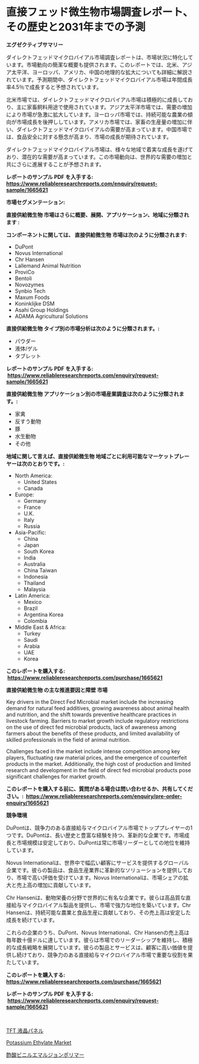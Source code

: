 <p><h1>直接フェッド微生物市場調査レポート、その歴史と2031年までの予測</h1></p><p><strong>エグゼクティブサマリー</strong></p>
<p><p>ダイレクトフェッドマイクロバイアル市場調査レポートは、市場状況に特化しています。市場動向の簡潔な概要も提供されます。このレポートでは、北米、アジア太平洋、ヨーロッパ、アメリカ、中国の地理的な拡大についても詳細に解説されています。予測期間中、ダイレクトフェッドマイクロバイアル市場は年間成長率4.5％で成長すると予想されています。</p><p>北米市場では、ダイレクトフェッドマイクロバイアル市場は積極的に成長しており、主に家畜飼料用途で使用されています。アジア太平洋市場では、需要の増加により市場が急激に拡大しています。ヨーロッパ市場では、持続可能な農業の傾向が市場成長を後押ししています。アメリカ市場では、家畜の生産量の増加に伴い、ダイレクトフェッドマイクロバイアルの需要が高まっています。中国市場では、食品安全に対する懸念が高まり、市場の成長が期待されています。</p><p>ダイレクトフェッドマイクロバイアル市場は、様々な地域で着実な成長を遂げており、潜在的な需要が高まっています。この市場動向は、世界的な需要の増加と共にさらに進展することが予想されます。</p></p>
<p><strong>レポートのサンプル PDF を入手する: <a href="https://www.reliableresearchreports.com/enquiry/request-sample/1665621">https://www.reliableresearchreports.com/enquiry/request-sample/1665621</a></strong></p>
<p><strong>市場セグメンテーション:</strong></p>
<p><strong> 直接供給微生物 市場はさらに概要、展開、アプリケーション、地域に分類されます :</strong></p>
<p><strong>コンポーネントに関しては、 直接供給微生物 市場は次のように分類されます: &nbsp;</strong></p>
<p><ul><li>DuPont</li><li>Novus International</li><li>Chr Hansen</li><li>Lallemand Animal Nutrition</li><li>ProviCo</li><li>Bentoli</li><li>Novozymes</li><li>Synbio Tech</li><li>Maxum Foods</li><li>Koninklijke DSM</li><li>Asahi Group Holdings</li><li>ADAMA Agricultural Solutions</li></ul></p>
<p><strong> 直接供給微生物 タイプ別の市場分析は次のように分類されます。:</strong></p>
<p><ul><li>パウダー</li><li>液体/ゲル</li><li>タブレット</li></ul></p>
<p><strong>レポートのサンプル PDF を入手する: &nbsp;<a href="https://www.reliableresearchreports.com/enquiry/request-sample/1665621">https://www.reliableresearchreports.com/enquiry/request-sample/1665621</a></strong></p>
<p><strong> 直接供給微生物 アプリケーション別の市場産業調査は次のように分類されます。:</strong></p>
<p><ul><li>家禽</li><li>反すう動物</li><li>豚</li><li>水生動物</li><li>その他</li></ul></p>
<p><strong>地域に関して言えば、直接供給微生物 地域ごとに利用可能なマーケットプレーヤーは次のとおりです。:</strong></p>
<p><ul>
    <li>
        North America:
        <ul>
            <li>United States</li>
            <li>Canada</li>
        </ul>
    </li>
    <li>
        Europe:
        <ul>
            <li>Germany</li>
            <li>France</li>
            <li>U.K.</li>
            <li>Italy</li>
            <li>Russia</li>
        </ul>
    </li>
    <li>
        Asia-Pacific:
        <ul>
            <li>China</li>
            <li>Japan</li>
            <li>South Korea</li>
            <li>India</li>
            <li>Australia</li>
            <li>China Taiwan</li>
            <li>Indonesia</li>
            <li>Thailand</li>
            <li>Malaysia</li>
        </ul>
    </li>
    <li>
        Latin America:
        <ul>
            <li>Mexico</li>
            <li>Brazil</li>
            <li>Argentina Korea</li>
            <li>Colombia</li>
        </ul>
    </li>
    <li>
        Middle East & Africa:
        <ul>
            <li>Turkey</li>
            <li>Saudi</li>
            <li>Arabia</li>
            <li>UAE</li>
            <li>Korea</li>
        </ul>
    </li>
    </ul></p>
<p><strong>このレポートを購入する: &nbsp;<a href="https://www.reliableresearchreports.com/purchase/1665621">https://www.reliableresearchreports.com/purchase/1665621</a></strong></p>
<p><strong>直接供給微生物 の主な推進要因と障壁 市場</strong></p>
<p><p>Key drivers in the Direct Fed Microbial market include the increasing demand for natural feed additives, growing awareness about animal health and nutrition, and the shift towards preventive healthcare practices in livestock farming. Barriers to market growth include regulatory restrictions on the use of direct fed microbial products, lack of awareness among farmers about the benefits of these products, and limited availability of skilled professionals in the field of animal nutrition.</p><p>Challenges faced in the market include intense competition among key players, fluctuating raw material prices, and the emergence of counterfeit products in the market. Additionally, the high cost of production and limited research and development in the field of direct fed microbial products pose significant challenges for market growth.</p></p>
<p><strong>このレポートを購入する前に、質問がある場合は問い合わせるか、共有してください。:&nbsp; <a href="https://www.reliableresearchreports.com/enquiry/pre-order-enquiry/1665621">https://www.reliableresearchreports.com/enquiry/pre-order-enquiry/1665621</a></strong></p>
<p><strong>競争環境</strong></p>
<p><p>DuPontは、競争力のある直接給与マイクロバイアル市場でトッププレイヤーの1つです。DuPontは、長い歴史と豊富な経験を持つ、革新的な企業です。市場成長と市場規模は安定しており、DuPontは常に市場リーダーとしての地位を維持しています。</p><p>Novus Internationalは、世界中で幅広い顧客にサービスを提供するグローバル企業です。彼らの製品は、食品生産業界に革新的なソリューションを提供しており、市場で高い評価を受けています。Novus Internationalは、市場シェアの拡大と売上高の増加に貢献しています。</p><p>Chr Hansenは、動物栄養の分野で世界的に有名な企業です。彼らは高品質な直接給与マイクロバイアル製品を提供し、市場で強力な地位を築いています。Chr Hansenは、持続可能な農業と食品生産に貢献しており、その売上高は安定した成長を続けています。</p><p>これらの企業のうち、DuPont、Novus International、Chr Hansenの売上高は毎年数十億ドルに達しています。彼らは市場でのリーダーシップを維持し、積極的な成長戦略を展開しています。彼らの製品とサービスは、顧客に高い価値を提供し続けており、競争力のある直接給与マイクロバイアル市場で重要な役割を果たしています。</p></p>
<p><strong>このレポートを購入する: &nbsp; <a href="https://www.reliableresearchreports.com/purchase/1665621">https://www.reliableresearchreports.com/purchase/1665621</a></strong></p>
<p><strong>レポートのサンプル PDF を入手する: &nbsp;<a href="https://www.reliableresearchreports.com/enquiry/request-sample/1665621">https://www.reliableresearchreports.com/enquiry/request-sample/1665621</a></strong><strong></strong></p>
<p>&nbsp;</p>
<p><p><a href="https://medium.com/@r.aspinall_32685/tft-lcd%E3%83%91%E3%83%8D%E3%83%AB%E5%B8%82%E5%A0%B4%E3%81%AE%E5%88%86%E6%9E%90-%E3%82%B0%E3%83%AD%E3%83%BC%E3%83%90%E3%83%AB%E7%94%A3%E6%A5%AD%E3%81%AE%E5%B1%95%E6%9C%9B%E3%81%A8%E4%BA%88%E6%B8%AC-2024%E5%B9%B4%E3%81%8B%E3%82%892031%E5%B9%B4%E3%81%BE%E3%81%A7-28148c956192">TFT 液晶パネル</a></p><p><a href="https://circular-yam-9b9.notion.site/Potassium-Ethylate-Market-Research-Report-Forecasted-for-Period-from-2024-2031-by-Market-Type-Ma-5329d73bf3604273ad76e31add94087e">Potassium Ethylate Market</a></p><p><a href="https://medium.com/@jack3lambert/%E3%83%93%E3%83%8B%E3%83%AB%E3%82%A2%E3%82%BB%E3%83%86%E3%83%BC%E3%83%88%E3%82%A8%E3%83%9E%E3%83%AB%E3%82%B8%E3%83%A7%E3%83%B3%E3%83%9D%E3%83%AA%E3%83%9E%E3%83%BC%E3%81%AE%E5%B8%82%E5%A0%B4%E3%83%A1%E3%83%88%E3%83%AA%E3%82%AF%E3%82%B9%E3%82%92%E8%A7%A3%E8%AA%AD%E3%81%99%E3%82%8B-%E5%B8%82%E5%A0%B4%E3%82%B7%E3%82%A7%E3%82%A2-%E3%83%88%E3%83%AC%E3%83%B3%E3%83%89-%E6%88%90%E9%95%B7%E3%83%91%E3%82%BF%E3%83%BC%E3%83%B3-05cdff47f492">酢酸ビニルエマルジョンポリマー</a></p></p>